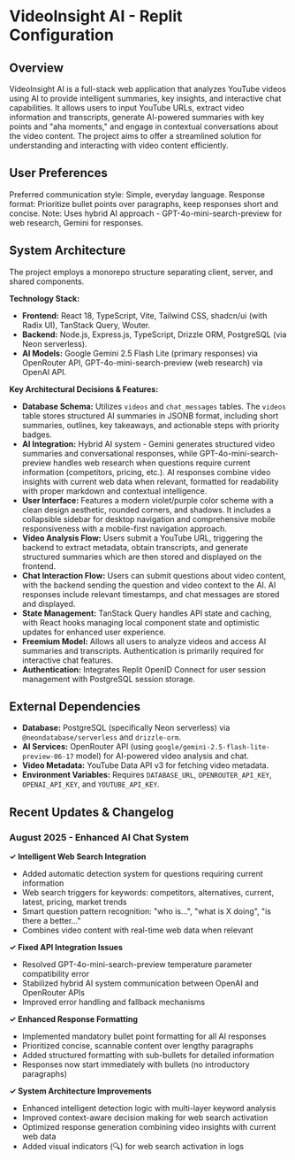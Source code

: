 # VideoInsight AI - Replit Configuration

## Overview

VideoInsight AI is a full-stack web application that analyzes YouTube videos using AI to provide intelligent summaries, key insights, and interactive chat capabilities. It allows users to input YouTube URLs, extract video information and transcripts, generate AI-powered summaries with key points and "aha moments," and engage in contextual conversations about the video content. The project aims to offer a streamlined solution for understanding and interacting with video content efficiently.

## User Preferences

Preferred communication style: Simple, everyday language.
Response format: Prioritize bullet points over paragraphs, keep responses short and concise.
Note: Uses hybrid AI approach - GPT-4o-mini-search-preview for web research, Gemini for responses.

## System Architecture

The project employs a monorepo structure separating client, server, and shared components.

**Technology Stack:**
*   **Frontend:** React 18, TypeScript, Vite, Tailwind CSS, shadcn/ui (with Radix UI), TanStack Query, Wouter.
*   **Backend:** Node.js, Express.js, TypeScript, Drizzle ORM, PostgreSQL (via Neon serverless).
*   **AI Models:** Google Gemini 2.5 Flash Lite (primary responses) via OpenRouter API, GPT-4o-mini-search-preview (web research) via OpenAI API.

**Key Architectural Decisions & Features:**
*   **Database Schema:** Utilizes `videos` and `chat_messages` tables. The `videos` table stores structured AI summaries in JSONB format, including short summaries, outlines, key takeaways, and actionable steps with priority badges.
*   **AI Integration:** Hybrid AI system - Gemini generates structured video summaries and conversational responses, while GPT-4o-mini-search-preview handles web research when questions require current information (competitors, pricing, etc.). AI responses combine video insights with current web data when relevant, formatted for readability with proper markdown and contextual intelligence.
*   **User Interface:** Features a modern violet/purple color scheme with a clean design aesthetic, rounded corners, and shadows. It includes a collapsible sidebar for desktop navigation and comprehensive mobile responsiveness with a mobile-first navigation approach.
*   **Video Analysis Flow:** Users submit a YouTube URL, triggering the backend to extract metadata, obtain transcripts, and generate structured summaries which are then stored and displayed on the frontend.
*   **Chat Interaction Flow:** Users can submit questions about video content, with the backend sending the question and video context to the AI. AI responses include relevant timestamps, and chat messages are stored and displayed.
*   **State Management:** TanStack Query handles API state and caching, with React hooks managing local component state and optimistic updates for enhanced user experience.
*   **Freemium Model:** Allows all users to analyze videos and access AI summaries and transcripts. Authentication is primarily required for interactive chat features.
*   **Authentication:** Integrates Replit OpenID Connect for user session management with PostgreSQL session storage.

## External Dependencies

*   **Database:** PostgreSQL (specifically Neon serverless) via `@neondatabase/serverless` and `drizzle-orm`.
*   **AI Services:** OpenRouter API (using `google/gemini-2.5-flash-lite-preview-06-17` model) for AI-powered video analysis and chat.
*   **Video Metadata:** YouTube Data API v3 for fetching video metadata.
*   **Environment Variables:** Requires `DATABASE_URL`, `OPENROUTER_API_KEY`, `OPENAI_API_KEY`, and `YOUTUBE_API_KEY`.

## Recent Updates & Changelog

### August 2025 - Enhanced AI Chat System

**✓ Intelligent Web Search Integration**
*   Added automatic detection system for questions requiring current information
*   Web search triggers for keywords: competitors, alternatives, current, latest, pricing, market trends
*   Smart question pattern recognition: "who is...", "what is X doing", "is there a better..."
*   Combines video content with real-time web data when relevant

**✓ Fixed API Integration Issues**
*   Resolved GPT-4o-mini-search-preview temperature parameter compatibility error
*   Stabilized hybrid AI system communication between OpenAI and OpenRouter APIs
*   Improved error handling and fallback mechanisms

**✓ Enhanced Response Formatting**
*   Implemented mandatory bullet point formatting for all AI responses
*   Prioritized concise, scannable content over lengthy paragraphs
*   Added structured formatting with sub-bullets for detailed information
*   Responses now start immediately with bullets (no introductory paragraphs)

**✓ System Architecture Improvements**
*   Enhanced intelligent detection logic with multi-layer keyword analysis
*   Improved context-aware decision making for web search activation
*   Optimized response generation combining video insights with current web data
*   Added visual indicators (🔍) for web search activation in logs